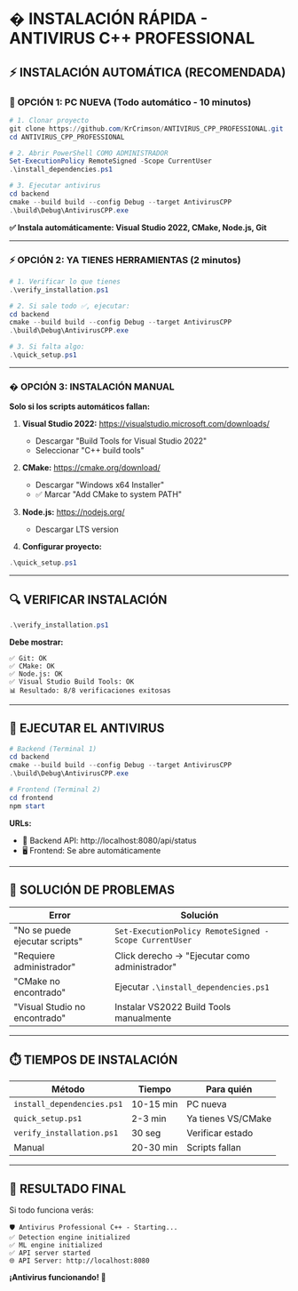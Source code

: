 # � INSTALACIÓN RÁPIDA - ANTIVIRUS C++ PROFESSIONAL

## ⚡ INSTALACIÓN AUTOMÁTICA (RECOMENDADA)

### 🎯 **OPCIÓN 1: PC NUEVA (Todo automático - 10 minutos)**

```powershell
# 1. Clonar proyecto
git clone https://github.com/KrCrimson/ANTIVIRUS_CPP_PROFESSIONAL.git
cd ANTIVIRUS_CPP_PROFESSIONAL

# 2. Abrir PowerShell COMO ADMINISTRADOR
Set-ExecutionPolicy RemoteSigned -Scope CurrentUser
.\install_dependencies.ps1

# 3. Ejecutar antivirus
cd backend
cmake --build build --config Debug --target AntivirusCPP
.\build\Debug\AntivirusCPP.exe
```

**✅ Instala automáticamente: Visual Studio 2022, CMake, Node.js, Git**

---

### ⚡ **OPCIÓN 2: YA TIENES HERRAMIENTAS (2 minutos)**

```powershell
# 1. Verificar lo que tienes
.\verify_installation.ps1

# 2. Si sale todo ✅, ejecutar:
cd backend
cmake --build build --config Debug --target AntivirusCPP
.\build\Debug\AntivirusCPP.exe

# 3. Si falta algo:
.\quick_setup.ps1
```

---

### �️ **OPCIÓN 3: INSTALACIÓN MANUAL**

**Solo si los scripts automáticos fallan:**

1. **Visual Studio 2022:** https://visualstudio.microsoft.com/downloads/
   - Descargar "Build Tools for Visual Studio 2022" 
   - Seleccionar "C++ build tools"

2. **CMake:** https://cmake.org/download/
   - Descargar "Windows x64 Installer"
   - ✅ Marcar "Add CMake to system PATH"

3. **Node.js:** https://nodejs.org/
   - Descargar LTS version

4. **Configurar proyecto:**
```powershell
.\quick_setup.ps1
```

---

## 🔍 **VERIFICAR INSTALACIÓN**

```powershell
.\verify_installation.ps1
```

**Debe mostrar:**
```
✅ Git: OK
✅ CMake: OK  
✅ Node.js: OK
✅ Visual Studio Build Tools: OK
📊 Resultado: 8/8 verificaciones exitosas
```

---

## 🎉 **EJECUTAR EL ANTIVIRUS**

```powershell
# Backend (Terminal 1)
cd backend
cmake --build build --config Debug --target AntivirusCPP
.\build\Debug\AntivirusCPP.exe

# Frontend (Terminal 2) 
cd frontend
npm start
```

**URLs:**
- 🔗 Backend API: http://localhost:8080/api/status
- 🖥️ Frontend: Se abre automáticamente

---

## 🚨 **SOLUCIÓN DE PROBLEMAS**

| Error | Solución |
|-------|----------|
| "No se puede ejecutar scripts" | `Set-ExecutionPolicy RemoteSigned -Scope CurrentUser` |
| "Requiere administrador" | Click derecho → "Ejecutar como administrador" |
| "CMake no encontrado" | Ejecutar `.\install_dependencies.ps1` |
| "Visual Studio no encontrado" | Instalar VS2022 Build Tools manualmente |

---

## ⏱️ **TIEMPOS DE INSTALACIÓN**

| Método | Tiempo | Para quién |
|--------|--------|------------|
| `install_dependencies.ps1` | 10-15 min | PC nueva |
| `quick_setup.ps1` | 2-3 min | Ya tienes VS/CMake |
| `verify_installation.ps1` | 30 seg | Verificar estado |
| Manual | 20-30 min | Scripts fallan |

---

## 🎯 **RESULTADO FINAL**

Si todo funciona verás:
```
🛡️ Antivirus Professional C++ - Starting...
✅ Detection engine initialized
✅ ML engine initialized  
✅ API server started
🌐 API Server: http://localhost:8080
```

**¡Antivirus funcionando! 🚀**